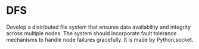# DFS
Develop a distributed file system that ensures data availability and integrity
across multiple nodes. The system should incorporate fault tolerance mechanisms to
handle node failures gracefully.
It is made by Python,socket.
